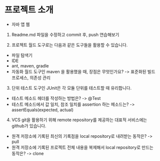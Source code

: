 # 프로젝트 소개
- 자바 앱 웹

1. Readme.md 파일을 수정하고 commit 후, push 연습해보기

2. 프로젝트 월드 도구로는 다음과 같은 도구들을 활용할 수 있습니다.
 - 파일 탐색기
 - IDE
 - ant, maven, gradle
 - 자동화 월드 도구인 maven 을 활용했을 때, 장점은 무엇인가요? -> 표준화된 빌드 프로세스, 의존성 관리  

3. 단위 테스트 도구인 JUnit은 각 모듈 단위를 테스트할 때 유리합니다.
 - 테스트 메소드 헤더를 작성하는 방법은? -> @Test
 - 테스트 메소드에서 값 일치, 참조 일치를 assertion 하는 메소드는? -> assertEquals(expected, actual)
 
4. VCS git을 활용하기 위해 remote repository를 제공하는 대표적 서비스에는 github가 있습니다.
 - 원격 저장소에 기록된 최신의 기록점을 local repository로 내려받는 동작은? -> pull
 - 원격 저장소에 기록된 프로젝트 전체 내용을 복제해서 local repository로 만드는 동작은?  -> clone